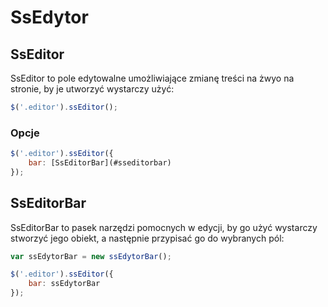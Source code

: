 # SsEdytor #

## SsEditor ##

SsEditor to pole edytowalne umożliwiające zmianę treści na żwyo na stronie, by je utworzyć wystarczy użyć:

```js
$('.editor').ssEditor();
```

### Opcje ###
```js
$('.editor').ssEditor({
	bar: [SsEditorBar](#sseditorbar)
});
```

## SsEditorBar ##

SsEditorBar to pasek narzędzi pomocnych w edycji, by go użyć wystarczy stworzyć jego obiekt, a następnie przypisać go do wybranych pól:

```js
var ssEdytorBar = new ssEdytorBar();

$('.editor').ssEditor({
	bar: ssEdytorBar
});
```
